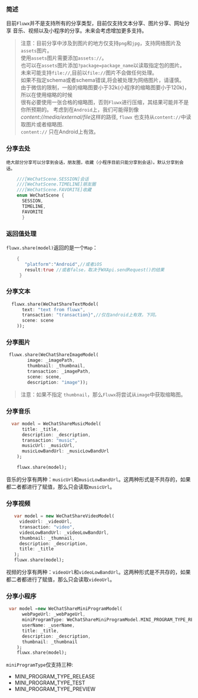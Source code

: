 ### 简述
目前`Fluwx`并不是支持所有的分享类型，目前仅支持文本分享、图片分享、网址分享
    音乐、视频以及小程序的分享。未来会考虑增加更多支持。


 >  注意：目前分享中涉及到图片的地方仅支持`png`和`jpg`，支持网络图片及`assets`图片。<br>
 >  使用`assets`图片需要添加`assets://`。<br>
 >  也可以在`assets`图片添加`?package=package_name`以读取指定包的图片。<br>
 >  未来可能支持`file://`,目前以`file://`图片不会做任何处理。<br>
 >  如果不指定schema或者schema错误,将会被处理为网络图片，请谨慎。<br>
 >  由于微信的限制，一般的缩略图要小于32k(小程序的缩略图要小于120k)，所以在使用缩略的时候<br>
 >  很有必要使用一张合格的缩略图，否则`Fluwx`进行压缩，其结果可能并不是你所预期的。
  >  考虑到在`Android`上，我们可能得到像*content://media/external/file*这样的路径, `fluwx` 也支持从`content://`中读取图片或者缩略图.<br>
  >  `content://` 只在Android上有效。

### 分享去处
    绝大部分分享可以分享到会话，朋友圈，收藏（小程序目前只能分享到会话）。默认分享到会话。

```dart
    ///[WeChatScene.SESSION]会话
    ///[WeChatScene.TIMELINE]朋友圈
    ///[WeChatScene.FAVORITE]收藏
    enum WeChatScene {
      SESSION,
      TIMELINE,
      FAVORITE
      }
```
### 返回值处理
 `fluwx.share(model)`返回的是一个`Map`：
```dart
    {
       "platform":"Android",//或者iOS
       result:true //或者false，取决于WXApi.sendRequest()的结果
     }
```

### 分享文本
```dart
  fluwx.share(WeChatShareTextModel(
      text: "text from fluwx",
      transaction: "transaction}",//仅在android上有效，下同。
      scene: scene
    ));
```
### 分享图片
```dart
 fluwx.share(WeChatShareImageModel(
        image: _imagePath,
        thumbnail: _thumbnail,
        transaction: _imagePath,
        scene: scene,
        description: "image"));
```
>  注意：如果不指定 `thumbnail`，那么`Fluwx`将尝试从`image`中获取缩略图。

### 分享音乐
```dart
  var model = WeChatShareMusicModel(
      title: _title,
      description: _description,
      transaction: "music",
      musicUrl: _musicUrl,
      musicLowBandUrl: _musicLowBandUrl
    );

    fluwx.share(model);
```
音乐的分享有两种：`musicUrl`和`musicLowBandUrl`。这两种形式是不共存的，如果
都二者都进行了赋值，那么只会读取`musicUrl`。
### 分享视频
```dart
   var model = new WeChatShareVideoModel(
     videoUrl: _videoUrl,
     transaction: "video",
     videoLowBandUrl: _videoLowBandUrl,
     thumbnail: _thumnail,
     description: _description,
     title: _title
   );
   fluwx.share(model);
```
视频的分享有两种：`videoUrl`和`videoLowBandUrl`。这两种形式是不共存的，如果
都二者都进行了赋值，那么只会读取`videoUrl`。
### 分享小程序
```dart
 var model =new WeChatShareMiniProgramModel(
      webPageUrl: _webPageUrl,
      miniProgramType: WeChatShareMiniProgramModel.MINI_PROGRAM_TYPE_RELEASE,
      userName: _userName,
      title: _title,
      description: _description,
      thumbnail: _thumbnail
    );
    fluwx.share(model);
```
`miniProgramType`仅支持三种:
* MINI_PROGRAM_TYPE_RELEASE
* MINI_PROGRAM_TYPE_TEST
* MINI_PROGRAM_TYPE_PREVIEW
